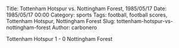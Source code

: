 Title: Tottenham Hotspur vs. Nottingham Forest, 1985/05/17
Date: 1985/05/17 00:00
Category: sports
Tags: football, football scores, Tottenham Hotspur, Nottingham Forest
Slug: tottenham-hotspur-vs-nottingham-forest
Author: carbonero


Tottenham Hotspur 1 - 0 Nottingham Forest
